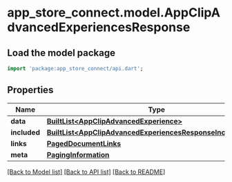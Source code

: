 # app_store_connect.model.AppClipAdvancedExperiencesResponse

## Load the model package
```dart
import 'package:app_store_connect/api.dart';
```

## Properties
Name | Type | Description | Notes
------------ | ------------- | ------------- | -------------
**data** | [**BuiltList&lt;AppClipAdvancedExperience&gt;**](AppClipAdvancedExperience.md) |  | 
**included** | [**BuiltList&lt;AppClipAdvancedExperiencesResponseIncludedInner&gt;**](AppClipAdvancedExperiencesResponseIncludedInner.md) |  | [optional] 
**links** | [**PagedDocumentLinks**](PagedDocumentLinks.md) |  | 
**meta** | [**PagingInformation**](PagingInformation.md) |  | [optional] 

[[Back to Model list]](../README.md#documentation-for-models) [[Back to API list]](../README.md#documentation-for-api-endpoints) [[Back to README]](../README.md)


